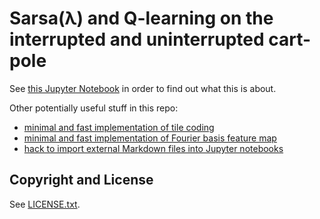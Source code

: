 # Sarsa(λ) and Q-learning on the interrupted and uninterrupted cart-pole

See [this Jupyter Notebook](interruptibility/ProcessedOSCP.ipynb) in order to
find out what this is about.

Other potentially useful stuff in this repo:

 - [minimal and fast implementation of tile coding](easytile/core.py)
 - [minimal and fast implementation of Fourier basis feature
   map](hiora_cartpole/fourier_fa.py)
 - [hack to import external Markdown files into Jupyter
   notebooks](bandit/dev/user.clj)

## Copyright and License

See [LICENSE.txt](LICENSE.txt).

